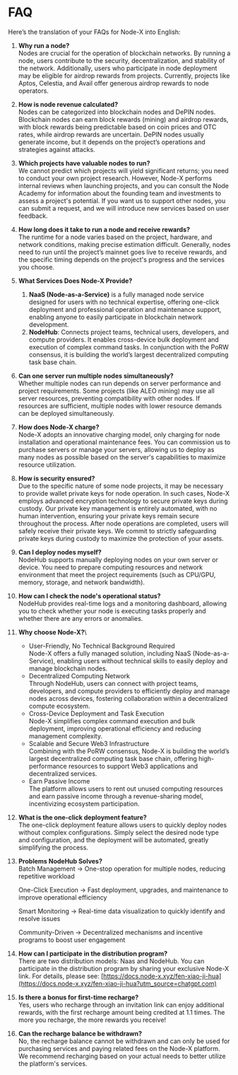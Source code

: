 # FAQ

Here’s the translation of your FAQs for Node-X into English:

1. **Why run a node?**\
   Nodes are crucial for the operation of blockchain networks. By running a node, users contribute to the security, decentralization, and stability of the network. Additionally, users who participate in node deployment may be eligible for airdrop rewards from projects. Currently, projects like Aptos, Celestia, and Avail offer generous airdrop rewards to node operators.
2. **How is node revenue calculated?**\
   Nodes can be categorized into blockchain nodes and DePIN nodes. Blockchain nodes can earn block rewards (mining) and airdrop rewards, with block rewards being predictable based on coin prices and OTC rates, while airdrop rewards are uncertain. DePIN nodes usually generate income, but it depends on the project’s operations and strategies against attacks.
3. **Which projects have valuable nodes to run?**\
   We cannot predict which projects will yield significant returns; you need to conduct your own project research. However, Node-X performs internal reviews when launching projects, and you can consult the Node Academy for information about the founding team and investments to assess a project's potential. If you want us to support other nodes, you can submit a request, and we will introduce new services based on user feedback.
4. **How long does it take to run a node and receive rewards?**\
   The runtime for a node varies based on the project, hardware, and network conditions, making precise estimation difficult. Generally, nodes need to run until the project’s mainnet goes live to receive rewards, and the specific timing depends on the project's progress and the services you choose.
5. **What Services Does Node-X Provide?**
   1. **NaaS (Node-as-a-Service)** is a fully managed node service designed for users with no technical expertise, offering one-click deployment and professional operation and maintenance support, enabling anyone to easily participate in blockchain network development.
   2. **NodeHub**: Connects project teams, technical users, developers, and compute providers. It enables cross-device bulk deployment and execution of complex command tasks. In conjunction with the PoRW consensus, it is building the world’s largest decentralized computing task base chain.
6. **Can one server run multiple nodes simultaneously?**\
   Whether multiple nodes can run depends on server performance and project requirements. Some projects (like ALEO mining) may use all server resources, preventing compatibility with other nodes. If resources are sufficient, multiple nodes with lower resource demands can be deployed simultaneously.
7. **How does Node-X charge?**\
   Node-X adopts an innovative charging model, only charging for node installation and operational maintenance fees. You can commission us to purchase servers or manage your servers, allowing us to deploy as many nodes as possible based on the server's capabilities to maximize resource utilization.
8. **How is security ensured?**\
   Due to the specific nature of some node projects, it may be necessary to provide wallet private keys for node operation. In such cases, Node-X employs advanced encryption technology to secure private keys during custody. Our private key management is entirely automated, with no human intervention, ensuring your private keys remain secure throughout the process. After node operations are completed, users will safely receive their private keys. We commit to strictly safeguarding private keys during custody to maximize the protection of your assets.
9. **Can I deploy nodes myself?**\
   NodeHub supports manually deploying nodes on your own server or device. You need to prepare computing resources and network environment that meet the project requirements (such as CPU/GPU, memory, storage, and network bandwidth).
10. **How can I check the node's operational status?**\
    NodeHub provides real-time logs and a monitoring dashboard, allowing you to check whether your node is executing tasks properly and whether there are any errors or anomalies.
11. **Why choose Node-X?**\

    * User-Friendly, No Technical Background Required\
      Node-X offers a fully managed solution, including NaaS (Node-as-a-Service), enabling users without technical skills to easily deploy and manage blockchain nodes.
    * Decentralized Computing Network\
      Through NodeHub, users can connect with project teams, developers, and compute providers to efficiently deploy and manage nodes across devices, fostering collaboration within a decentralized compute ecosystem.
    * Cross-Device Deployment and Task Execution\
      Node-X simplifies complex command execution and bulk deployment, improving operational efficiency and reducing management complexity.
    * Scalable and Secure Web3 Infrastructure\
      Combining with the PoRW consensus, Node-X is building the world’s largest decentralized computing task base chain, offering high-performance resources to support Web3 applications and decentralized services.
    * Earn Passive Income\
      The platform allows users to rent out unused computing resources and earn passive income through a revenue-sharing model, incentivizing ecosystem participation.
12. **What is the one-click deployment feature?**\
    The one-click deployment feature allows users to quickly deploy nodes without complex configurations. Simply select the desired node type and configuration, and the deployment will be automated, greatly simplifying the process.
13. **Problems NodeHub Solves?**\
    Batch Management → One-stop operation for multiple nodes, reducing repetitive workload

    One-Click Execution → Fast deployment, upgrades, and maintenance to improve operational efficiency

    Smart Monitoring → Real-time data visualization to quickly identify and resolve issues

    Community-Driven → Decentralized mechanisms and incentive programs to boost user engagement
14. **How can I participate in the distribution program?**\
    There are two distribution models: Naas and NodeHub. You can participate in the distribution program by sharing your exclusive Node-X link. For details, please see: [https://docs.node-x.xyz/fen-xiao-ji-hua](https://docs.node-x.xyz/fen-xiao-ji-hua?utm_source=chatgpt.com)
15. **Is there a bonus for first-time recharge?**\
    Yes, users who recharge through an invitation link can enjoy additional rewards, with the first recharge amount being credited at 1.1 times. The more you recharge, the more rewards you receive!
16. **Can the recharge balance be withdrawn?**\
    No, the recharge balance cannot be withdrawn and can only be used for purchasing services and paying related fees on the Node-X platform. We recommend recharging based on your actual needs to better utilize the platform's services.
